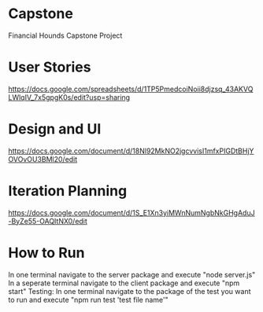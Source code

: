 # Capstone
Financial Hounds Capstone Project

# User Stories
https://docs.google.com/spreadsheets/d/1TP5PmedcoiNoii8djzsq_43AKVQLWlqIV_7x5gpgK0s/edit?usp=sharing

# Design and UI
https://docs.google.com/document/d/18Nl92MkNO2jgcvvisI1mfxPIGDtBHjYOVOvOU3BMl20/edit

# Iteration Planning
https://docs.google.com/document/d/1S_E1Xn3yiMWnNumNgbNkGHgAduJ-ByZe55-OAQItNX0/edit

# How to Run
In one terminal navigate to the server package and execute "node server.js"
In a seperate terminal navigate to the client package and execute "npm start"
Testing: In one terminal navigate to the package of the test you want to run and execute "npm run test 'test file name'"
